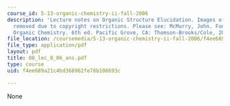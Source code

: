 ```yaml
---
course_id: 5-13-organic-chemistry-ii-fall-2006
description: 'Lecture notes on Organic Structure Elucidation. Images of NMR graphs
  removed due to copyright restrictions. Please see: McMurry, John. Fundamentals of
  Organic Chemistry. 6th ed. Pacific Grove, CA: Thomson-Brooks/Cole, 2007. ISBN: 0495012033.'
file_location: /coursemedia/5-13-organic-chemistry-ii-fall-2006/f4ee689a21c4bd368962fe78b108693c_08_lec_8_06_ans.pdf
file_type: application/pdf
layout: pdf
title: 08_lec_8_06_ans.pdf
type: course
uid: f4ee689a21c4bd368962fe78b108693c

---
```

None